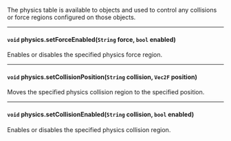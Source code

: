 The physics table is available to objects and used to control any collisions or force regions configured on those objects.

---

#### `void` physics.setForceEnabled(`String` force, `bool` enabled)

Enables or disables the specified physics force region.

---

#### `void` physics.setCollisionPosition(`String` collision, `Vec2F` position)

Moves the specified physics collision region to the specified position.

---

#### `void` physics.setCollisionEnabled(`String` collision, `bool` enabled)

Enables or disables the specified physics collision region.
